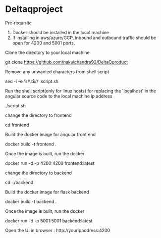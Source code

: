 # Deltaqproject

Pre-requisite
  1. Docker should be installed in the local machine
  2. If installing in aws/azure/GCP, inbound and outbound traffic should be open for 4200 and 5001 ports.

Clone the directory to your local machine

git clone https://github.com/nakulchandra92/DeltaQproduct

Remove any unwanted characters from shell script

sed -i -e 's/\r$//' script.sh

Run the shell script(only for linux hosts) for replacing the 'localhost' in the angular source code to the local machine ip address

./script.sh

change the directory to frontend

cd frontend

Build the docker image for angular front end

docker build -t frontend .

Once the image is built, run the docker

docker run -d -p 4200:4200 frontend:latest

change the directory to backend

cd ../backend

Build the docker image for flask backend

docker build -t backend .

Once the image is built, run the docker

docker run -d -p 5001:5001 backend:latest

Open the UI in browser : http://youripaddress:4200
